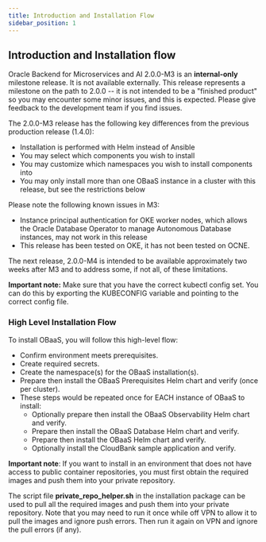 ```yaml
---
title: Introduction and Installation Flow
sidebar_position: 1
---
```

## Introduction and Installation flow

Oracle Backend for Microservices and AI 2.0.0-M3 is an **internal-only** milestone release. It is not available externally. This release represents a milestone on the path to 2.0.0 -- it is not intended to be a "finished product" so you may encounter some minor issues, and this is expected. Please give feedback to the development team if you find
issues.

The 2.0.0-M3 release has the following key differences from the previous production release (1.4.0):

- Installation is performed with Helm instead of Ansible
- You may select which components you wish to install
- You may customize which namespaces you wish to install components into
- You may only install more than one OBaaS instance in a cluster with this release, but see the restrictions below

Please note the following known issues in M3:

- Instance principal authentication for OKE worker nodes, which allows the Oracle Database Operator to manage Autonomous Database instances, may not work in this release
- This release has been tested on OKE, it has not been tested on OCNE.

The next release, 2.0.0-M4 is intended to be available approximately two weeks after M3 and to address some, if not all, of these limitations.

**Important note:** Make sure that you have the correct kubectl config set. You can do this by exporting the KUBECONFIG variable and pointing to the correct config file.

### High Level Installation Flow

To install OBaaS, you will follow this high-level flow:

- Confirm environment meets prerequisites.
- Create required secrets.
- Create the namespace(s) for the OBaaS installation(s).
- Prepare then install the OBaaS Prerequisites Helm chart and verify (once per cluster).
- These steps would be repeated once for EACH instance of OBaaS to install:
  - Optionally prepare then install the OBaaS Observability Helm chart and verify.
  - Prepare then install the OBaaS Database Helm chart and verify.
  - Prepare then install the OBaaS Helm chart and verify.
  - Optionally install the CloudBank sample application and verify.

**Important note**: If you want to install in an environment that does not have access to public container repositories, you must first obtain the required images and push them into your private repository.

The script file **private_repo_helper.sh** in the installation package can be used to pull all the required images and push them into your private repository. Note that you may need to run it once while off VPN to allow it to pull the images and ignore push errors. Then run it again on VPN and ignore the pull errors (if any).
